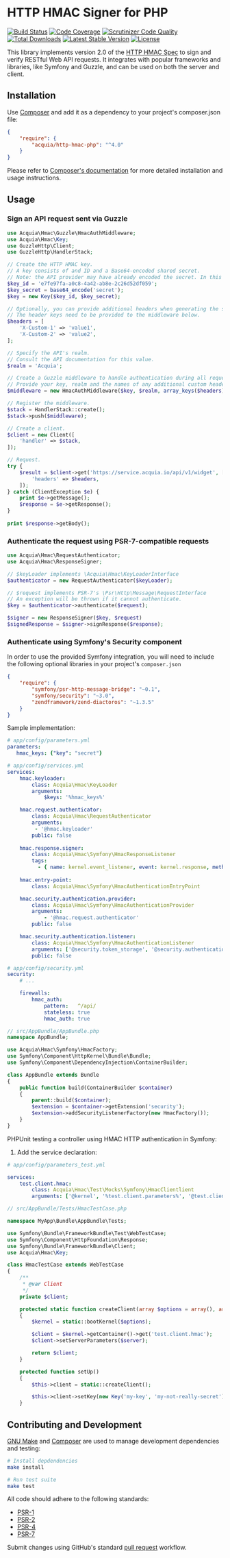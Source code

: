 # HTTP HMAC Signer for PHP

[![Build Status](https://travis-ci.org/acquia/http-hmac-php.svg)](https://travis-ci.org/acquia/http-hmac-php)
[![Code Coverage](https://scrutinizer-ci.com/g/acquia/http-hmac-php/badges/coverage.png?b=master)](https://scrutinizer-ci.com/g/acquia/http-hmac-php/?branch=master)
[![Scrutinizer Code Quality](https://scrutinizer-ci.com/g/acquia/http-hmac-php/badges/quality-score.png?b=master)](https://scrutinizer-ci.com/g/acquia/http-hmac-php/?branch=master)
[![Total Downloads](https://poser.pugx.org/acquia/http-hmac-php/downloads)](https://packagist.org/packages/acquia/http-hmac-php)
[![Latest Stable Version](https://poser.pugx.org/acquia/http-hmac-php/v/stable.svg)](https://packagist.org/packages/acquia/http-hmac-php)
[![License](https://poser.pugx.org/acquia/http-hmac-php/license.svg)](https://packagist.org/packages/acquia/http-hmac-php)

This library implements version 2.0 of the [HTTP HMAC Spec](https://github.com/acquia/http-hmac-spec/tree/2.0) to sign and verify RESTful Web API requests. It integrates with popular frameworks and libraries, like Symfony and Guzzle, and can be used on both the server and client.

## Installation

Use [Composer](http://getcomposer.org) and add it as a dependency to your project's composer.json file:

```json
{
    "require": {
        "acquia/http-hmac-php": "^4.0"
    }
}
```

Please refer to [Composer's documentation](https://github.com/composer/composer/blob/master/doc/00-intro.md#introduction) for more detailed installation and usage instructions.

## Usage

### Sign an API request sent via Guzzle

```php
use Acquia\Hmac\Guzzle\HmacAuthMiddleware;
use Acquia\Hmac\Key;
use GuzzleHttp\Client;
use GuzzleHttp\HandlerStack;

// Create the HTTP HMAC key.
// A key consists of and ID and a Base64-encoded shared secret.
// Note: the API provider may have already encoded the secret. In this case, it should not be re-encoded.
$key_id = 'e7fe97fa-a0c8-4a42-ab8e-2c26d52df059';
$key_secret = base64_encode('secret');
$key = new Key($key_id, $key_secret);

// Optionally, you can provide additional headers when generating the signature.
// The header keys need to be provided to the middleware below.
$headers = [
    'X-Custom-1' => 'value1',
    'X-Custom-2' => 'value2',
];

// Specify the API's realm.
// Consult the API documentation for this value.
$realm = 'Acquia';

// Create a Guzzle middleware to handle authentication during all requests.
// Provide your key, realm and the names of any additional custom headers.
$middleware = new HmacAuthMiddleware($key, $realm, array_keys($headers)));

// Register the middleware.
$stack = HandlerStack::create();
$stack->push($middleware);

// Create a client.
$client = new Client([
    'handler' => $stack,
]);

// Request.
try {
    $result = $client->get('https://service.acquia.io/api/v1/widget', [
        'headers' => $headers,
    ]);
} catch (ClientException $e) {
    print $e->getMessage();
    $response = $e->getResponse();
}
  
print $response->getBody();
```

### Authenticate the request using PSR-7-compatible requests

```php
use Acquia\Hmac\RequestAuthenticator;
use Acquia\Hmac\ResponseSigner;

// $keyLoader implements \Acquia\Hmac\KeyLoaderInterface
$authenticator = new RequestAuthenticator($keyLoader);

// $request implements PSR-7's \Psr\Http\Message\RequestInterface
// An exception will be thrown if it cannot authenticate.
$key = $authenticator->authenticate($request);

$signer = new ResponseSigner($key, $request)
$signedResponse = $signer->signResponse($response);
```

### Authenticate using Symfony's Security component

In order to use the provided Symfony integration, you will need to include the following optional libraries in your project's `composer.json`

```json
{
    "require": {
        "symfony/psr-http-message-bridge": "~0.1",
        "symfony/security": "~3.0",
        "zendframework/zend-diactoros": "~1.3.5"
    }
}
```

Sample implementation:

```yaml
# app/config/parameters.yml
parameters:
   hmac_keys: {"key": "secret"}

# app/config/services.yml
services:
    hmac.keyloader:
        class: Acquia\Hmac\KeyLoader
        arguments:
            $keys: '%hmac_keys%'

    hmac.request.authenticator:
        class: Acquia\Hmac\RequestAuthenticator
        arguments:
         - '@hmac.keyloader'
        public: false
        
    hmac.response.signer:
        class: Acquia\Hmac\Symfony\HmacResponseListener
        tags:
          - { name: kernel.event_listener, event: kernel.response, method: onKernelResponse }
          
    hmac.entry-point:
        class: Acquia\Hmac\Symfony\HmacAuthenticationEntryPoint

    hmac.security.authentication.provider:
        class: Acquia\Hmac\Symfony\HmacAuthenticationProvider
        arguments:
            - '@hmac.request.authenticator'
        public: false

    hmac.security.authentication.listener:
        class: Acquia\Hmac\Symfony\HmacAuthenticationListener
        arguments: ['@security.token_storage', '@security.authentication.manager', '@hmac.entry-point']
        public: false

# app/config/security.yml
security:
    # ...

    firewalls:
        hmac_auth:
            pattern:   ^/api/
            stateless: true
            hmac_auth: true
```

```php
// src/AppBundle/AppBundle.php
namespace AppBundle;

use Acquia\Hmac\Symfony\HmacFactory;
use Symfony\Component\HttpKernel\Bundle\Bundle;
use Symfony\Component\DependencyInjection\ContainerBuilder;

class AppBundle extends Bundle
{
    public function build(ContainerBuilder $container)
    {
        parent::build($container);
        $extension = $container->getExtension('security');
        $extension->addSecurityListenerFactory(new HmacFactory());
    }
}
```

PHPUnit testing a controller using HMAC HTTP authentication in Symfony:

1. Add the service declaration:

```yaml
# app/config/parameters_test.yml

services:
    test.client.hmac:
        class: Acquia\Hmac\Test\Mocks\Symfony\HmacClientlient
        arguments: ['@kernel', '%test.client.parameters%', '@test.client.history', '@test.client.cookiejar']

```

```php
// src/AppBundle/Tests/HmacTestCase.php

namespace MyApp\Bundle\AppBundle\Tests;

use Symfony\Bundle\FrameworkBundle\Test\WebTestCase;
use Symfony\Component\HttpFoundation\Response;
use Symfony\Bundle\FrameworkBundle\Client;
use Acquia\Hmac\Key;

class HmacTestCase extends WebTestCase
{
    /**
     * @var Client
     */
    private $client;

    protected static function createClient(array $options = array(), array $server = array())
    {
        $kernel = static::bootKernel($options);

        $client = $kernel->getContainer()->get('test.client.hmac');
        $client->setServerParameters($server);

        return $client;
    }

    protected function setUp()
    {
        $this->client = static::createClient();

        $this->client->setKey(new Key('my-key', 'my-not-really-secret'));
    }
```

## Contributing and Development

[GNU Make](https://www.gnu.org/software/make/) and [Composer](https://getcomposer.org) are used to manage development dependencies and testing:

```sh
# Install depdendencies
make install

# Run test suite
make test
```
 
All code should adhere to the following standards:

* [PSR-1](https://github.com/php-fig/fig-standards/blob/master/accepted/PSR-1-basic-coding-standard.md)
* [PSR-2](https://github.com/php-fig/fig-standards/blob/master/accepted/PSR-2-coding-style-guide.md)
* [PSR-4](https://github.com/php-fig/fig-standards/blob/master/accepted/PSR-4-autoloader.md)
* [PSR-7](https://github.com/php-fig/fig-standards/blob/master/accepted/PSR-7-http-message.md)

Submit changes using GitHub's standard [pull request](https://help.github.com/articles/using-pull-requests) workflow.
